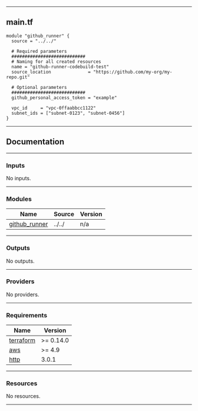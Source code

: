 <!-- BEGIN_TF_DOCS -->
----
## main.tf
```hcl
module "github_runner" {
  source = "../../"

  # Required parameters
  ############################
  # Naming for all created resources
  name = "github-runner-codebuild-test"
  source_location              = "https://github.com/my-org/my-repo.git"

  # Optional parameters
  ############################
  github_personal_access_token = "example"

  vpc_id     = "vpc-0ffaabbcc1122"
  subnet_ids = ["subnet-0123", "subnet-0456"]
}
```
----

## Documentation

----
### Inputs

No inputs.

----
### Modules

| Name | Source | Version |
|------|--------|---------|
| <a name="module_github_runner"></a> [github\_runner](#module\_github\_runner) | ../../ | n/a |

----
### Outputs

No outputs.

----
### Providers

No providers.

----
### Requirements

| Name | Version |
|------|---------|
| <a name="requirement_terraform"></a> [terraform](#requirement\_terraform) | >= 0.14.0 |
| <a name="requirement_aws"></a> [aws](#requirement\_aws) | >= 4.9 |
| <a name="requirement_http"></a> [http](#requirement\_http) | 3.0.1 |

----
### Resources

No resources.

----
<!-- END_TF_DOCS -->
